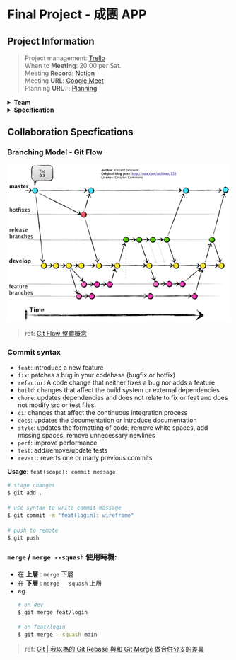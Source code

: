 # Final Project - 成團 APP
## Project Information
> Project management: [Trello](https://trello.com/invite/b/670150e8404f03b92ab3844e/ATTId872c43e67d96215e967c78251330e95E940803F/cnsdm-final-project-management)<br>
> When to **Meeting**: 20:00 per Sat.<br>
> Meeting **Record**: [Notion](https://www.notion.so/Final-Project-11531c02fb3f80cd8e37c8d0b8f6802e?pvs=4)<br>
> Meeting **URL**: [Google Meet](https://meet.google.com/vwa-iikc-fku) <br>
> Planning **URL**:bulb:: [Planning](./docs/planning/readme.md)<br>

<details><summary><b>Team</b></summary>

- 資科三 [__劉子宏__](https://github.com/EricLiu750501) 組長
- 資科四 [__潘煜智__](https://github.com/YCNeo718)
- 資科四 [__鄭睿宏__](https://github.com/RyanCheng98153)
- 資科三 [__黃蓉容__](https://github.com/Zhong220)
</details>

<details><summary><b>Specification</b></summary>

- **Frontend**: `React Native` in `TypeScript`
- **Backend**: `Golang` in `Go`
- **Database**: `SQL Lite`
  
> Reference:<br>
> [`React Native`](https://reactnative.dev/)<br>
> [`Golang`](https://go.dev/doc/)

</details>

## Collaboration Specfications
### Branching Model - Git Flow
![Git Flow](./docs/Images/Git%20Flow.png)
> ref: [Git Flow 整體概念](https://alincode.github.io/git-workshop/git-flow/)


### Commit syntax
- `feat`: introduce a new feature
- `fix`: patches a bug in your codebase (bugfix or hotfix)
- `refactor`: A code change that neither fixes a bug nor adds a feature
- `build`: changes that affect the build system or external dependencies
- `chore`: updates dependencies and does not relate to fix or feat and does not modify src or test files.
- `ci`: changes that affect the continuous integration process
- `docs`: updates the documentation or introduce documentation
- `style`: updates the formatting of code; remove white spaces, add missing spaces, remove unnecessary newlines
- `perf`: improve performance
- `test`: add/remove/update tests
- `revert`: reverts one or many previous commits
  
__Usage__: `feat(scope): commit message`
```bash
# stage changes
$ git add .

# use syntax to write commit message
$ git commit -m "feat(login): wireframe"

# push to remote
$ git push
```

### `merge` / `merge --squash` 使用時機:
- 在 __上層__ : `merge` 下層
- 在 __下層__ : `merge --squash` 上層
- eg.
    ```bash
    # on dev
    $ git merge feat/login

    # on feat/login
    $ git merge --squash main
    ```
> ref: [Git | 我以為的 Git Rebase 與和 Git Merge 做合併分支的差異](https://medium.com/starbugs/git-%E6%88%91%E4%BB%A5%E7%82%BA%E7%9A%84-git-rebase-%E8%88%87%E5%92%8C-git-merge-%E5%81%9A%E5%90%88%E4%BD%B5%E5%88%86%E6%94%AF%E7%9A%84%E5%B7%AE%E7%95%B0-cacd3f45294d)